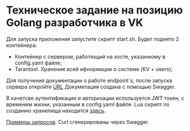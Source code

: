 # Техническое задание на позицию Golang разработчика в VK

Для запуска приложения запустите скрипт start.sh. 
Будет поднято 2 контейнера:
- Контейнер с сервером, работющий на хосте, указанному в config.yaml файле;
- Tarantool. Хранение всей ифнормации о системе (KV + users);

Для получения документации о работе endpoint`s, после запуска сервера откройте [URL](http://localhost:8080/swagger/index.html#/)
Докуметация создана с помощью Swagger. 

В качетсве аутентификации и авторизации используется JWT токен, с временем жизни, указанным в config.yaml файле.
Lua скрипт по созданию хранилища находится [здесь](/migrations/tarantool/init.lua).

[Примеры запросов](/examples/). Curl сгенерированы через Swagger.